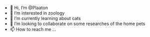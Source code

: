 - 👋 Hi, I’m @Plaaton
- 👀 I’m interested in zoology
- 🌱 I’m currently learning about cats
- 💞️ I’m looking to collaborate on some researches of the home pets
- 📫 How to reach me ...

<!---
Plaaton/Plaaton is a ✨ special ✨ repository because its `README.md` (this file) appears on your GitHub profile.
You can click the Preview link to take a look at your changes.
--->
